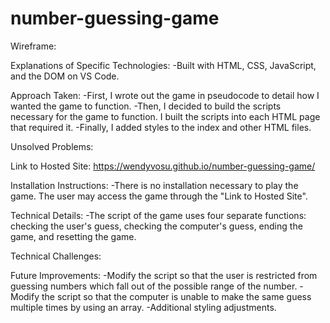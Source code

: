 # number-guessing-game

Wireframe: 

Explanations of Specific Technologies: 
-Built with HTML, CSS, JavaScript, and the DOM on VS Code.

Approach Taken: 
-First, I wrote out the game in pseudocode to detail how I wanted the game to function. 
-Then, I decided to build the scripts necessary for the game to function. I built the scripts into each HTML page that required it. 
-Finally, I added styles to the index and other HTML files. 

Unsolved Problems: 

Link to Hosted Site: 
https://wendyvosu.github.io/number-guessing-game/

Installation Instructions: 
-There is no installation necessary to play the game. The user may access the game through the "Link to Hosted Site".

Technical Details: 
-The script of the game uses four separate functions: checking the user's guess, checking the computer's guess, ending the game, and resetting the game. 

Technical Challenges: 


Future Improvements: 
-Modify the script so that the user is restricted from guessing numbers which fall out of the possible range of the number. 
-Modify the script so that the computer is unable to make the same guess multiple times by using an array. 
-Additional styling adjustments. 
